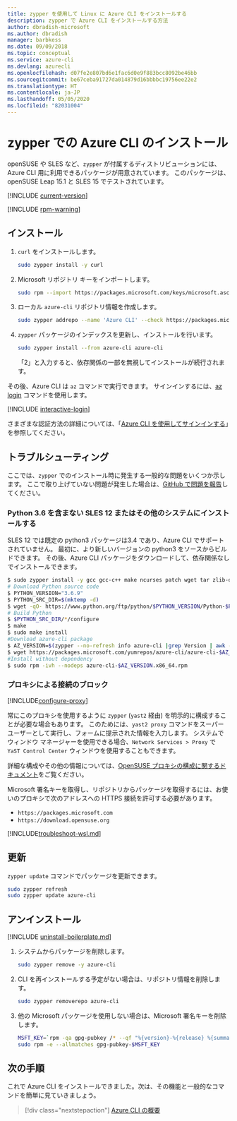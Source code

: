 ```yaml
---
title: zypper を使用して Linux に Azure CLI をインストールする
description: zypper で Azure CLI をインストールする方法
author: dbradish-microsoft
ms.author: dbradish
manager: barbkess
ms.date: 09/09/2018
ms.topic: conceptual
ms.service: azure-cli
ms.devlang: azurecli
ms.openlocfilehash: d07fe2e807bd6e1fac6d0e9f883bcc8092be46bb
ms.sourcegitcommit: be67ceba91727da014879d16bbbbc19756ee22e2
ms.translationtype: HT
ms.contentlocale: ja-JP
ms.lasthandoff: 05/05/2020
ms.locfileid: "82031004"
---
```

# <a name="install-azure-cli-with-zypper"></a>zypper での Azure CLI のインストール

openSUSE や SLES など、`zypper` が付属するディストリビューションには、Azure CLI 用に利用できるパッケージが用意されています。 このパッケージは、openSUSE Leap 15.1 と SLES 15 でテストされています。

[!INCLUDE [current-version](includes/current-version.md)]

[!INCLUDE [rpm-warning](includes/rpm-warning.md)]

## <a name="install"></a>インストール

1. `curl` をインストールします。

   ```bash
   sudo zypper install -y curl
   ```

2. Microsoft リポジトリ キーをインポートします。

   ```bash
   sudo rpm --import https://packages.microsoft.com/keys/microsoft.asc
   ```

3. ローカル `azure-cli` リポジトリ情報を作成します。

   ```bash
   sudo zypper addrepo --name 'Azure CLI' --check https://packages.microsoft.com/yumrepos/azure-cli azure-cli
   ```

4. `zypper` パッケージのインデックスを更新し、インストールを行います。

   ```bash
   sudo zypper install --from azure-cli azure-cli
   ```
   「2」と入力すると、依存関係の一部を無視してインストールが続行されます。

その後、Azure CLI は `az` コマンドで実行できます。 サインインするには、[az login](/cli/azure/reference-index#az-login) コマンドを使用します。

[!INCLUDE [interactive-login](includes/interactive-login.md)]

さまざまな認証方法の詳細については、「[Azure CLI を使用してサインインする](authenticate-azure-cli.md)」を参照してください。

## <a name="troubleshooting"></a>トラブルシューティング

ここでは、`zypper` でのインストール時に発生する一般的な問題をいくつか示します。 ここで取り上げていない問題が発生した場合は、[GitHub で問題を報告](https://github.com/Azure/azure-cli/issues)してください。

### <a name="install-on-sles-12-or-other-systems-without-python-36"></a>Python 3.6 を含まない SLES 12 またはその他のシステムにインストールする

SLES 12 では既定の python3 パッケージは3.4 であり、Azure CLI でサポートされていません。 最初に、より新しいバージョンの python3 をソースからビルドできます。 その後、Azure CLI パッケージをダウンロードして、依存関係なしでインストールできます。
```bash
$ sudo zypper install -y gcc gcc-c++ make ncurses patch wget tar zlib-devel zlib openssl-devel
# Download Python source code
$ PYTHON_VERSION="3.6.9"
$ PYTHON_SRC_DIR=$(mktemp -d)
$ wget -qO- https://www.python.org/ftp/python/$PYTHON_VERSION/Python-$PYTHON_VERSION.tgz | tar -xz -C "$PYTHON_SRC_DIR"
# Build Python
$ $PYTHON_SRC_DIR/*/configure
$ make
$ sudo make install
#Download azure-cli package 
$ AZ_VERSION=$(zypper --no-refresh info azure-cli |grep Version | awk -F': ' '{print $2}' | awk '{$1=$1;print}')
$ wget https://packages.microsoft.com/yumrepos/azure-cli/azure-cli-$AZ_VERSION.x86_64.rpm
#Install without dependency
$ sudo rpm -ivh --nodeps azure-cli-$AZ_VERSION.x86_64.rpm
```

### <a name="proxy-blocks-connection"></a>プロキシによる接続のブロック

[!INCLUDE[configure-proxy](includes/configure-proxy.md)]

常にこのプロキシを使用するように `zypper` (`yast2` 経由) を明示的に構成することが必要な場合もあります。 このためには、`yast2 proxy` コマンドをスーパーユーザーとして実行し、フォームに提示された情報を入力します。 システムでウィンドウ マネージャーを使用できる場合、`Network Services > Proxy` で `YaST Control Center` ウィンドウを使用することもできます。

詳細な構成やその他の情報については、[OpenSUSE プロキシの構成に関するドキュメント](https://www.suse.com/documentation/slms1/book_slms/data/sec_wy_config_updates_proxy.html)をご覧ください。

Microsoft 署名キーを取得し、リポジトリからパッケージを取得するには、お使いのプロキシで次のアドレスへの HTTPS 接続を許可する必要があります。

* `https://packages.microsoft.com`
* `https://download.opensuse.org`

[!INCLUDE[troubleshoot-wsl.md](includes/troubleshoot-wsl.md)]

## <a name="update"></a>更新

`zypper update` コマンドでパッケージを更新できます。

```bash
sudo zypper refresh
sudo zypper update azure-cli
```

## <a name="uninstall"></a>アンインストール

[!INCLUDE [uninstall-boilerplate.md](includes/uninstall-boilerplate.md)]

1. システムからパッケージを削除します。

    ```bash
    sudo zypper remove -y azure-cli
    ```

2. CLI を再インストールする予定がない場合は、リポジトリ情報を削除します。

   ```bash
   sudo zypper removerepo azure-cli
   ```

3. 他の Microsoft パッケージを使用しない場合は、Microsoft 署名キーを削除します。

   ```bash
   MSFT_KEY=`rpm -qa gpg-pubkey /* --qf "%{version}-%{release} %{summary}\n" | grep Microsoft | awk '{print $1}'`
   sudo rpm -e --allmatches gpg-pubkey-$MSFT_KEY
   ```

## <a name="next-steps"></a>次の手順

これで Azure CLI をインストールできました。次は、その機能と一般的なコマンドを簡単に見ていきましょう。

> [!div class="nextstepaction"]
> [Azure CLI の概要](get-started-with-azure-cli.md)
